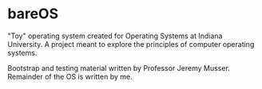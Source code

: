 # bareOS

"Toy" operating system created for Operating Systems at Indiana University. A project meant to explore the principles of computer operating systems. 

Bootstrap and testing material written by Professor Jeremy Musser. Remainder of the OS is written by me.